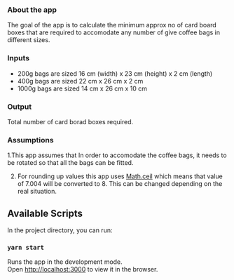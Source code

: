 ### About the app

The goal of the app is to calculate the minimum approx no of card board boxes that are required to accomodate any number of give coffee bags in different sizes.

### Inputs

- 200g bags are sized 16 cm (width) x 23 cm (height) x 2 cm (length)
- 400g bags are sized 22 cm x 26 cm x 2 cm
- 1000g bags are sized 14 cm x 26 cm x 10 cm

### Output

Total number of card borad boxes required.

### Assumptions

1.This app assumes that In order to accomodate the coffee bags, it needs to be rotated so that all the bags can be fitted.

2. For rounding up values this app uses [Math.ceil](https://developer.mozilla.org/en-US/docs/Web/JavaScript/Reference/Global_Objects/Math/ceil) which means that value of 7.004 will be converted to 8. This can be changed depending on the real situation.

## Available Scripts

In the project directory, you can run:

### `yarn start`

Runs the app in the development mode.<br />
Open [http://localhost:3000](http://localhost:3000) to view it in the browser.
